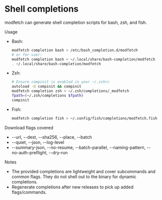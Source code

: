 # Shell completions

modfetch can generate shell completion scripts for bash, zsh, and fish.

Usage
- Bash:
  ```bash
  modfetch completion bash > /etc/bash_completion.d/modfetch
  # or for user:
  modfetch completion bash > ~/.local/share/bash-completion/modfetch
  . ~/.local/share/bash-completion/modfetch
  ```
- Zsh:
  ```bash
  # Ensure compinit is enabled in your ~/.zshrc
  autoload -U compinit && compinit
  modfetch completion zsh > ~/.zsh/completions/_modfetch
  fpath=(~/.zsh/completions $fpath)
  compinit
  ```
- Fish:
  ```bash
  modfetch completion fish > ~/.config/fish/completions/modfetch.fish
  ```

Download flags covered
- --url, --dest, --sha256, --place, --batch
- --quiet, --json, --log-level
- --summary-json, --no-resume, --batch-parallel, --naming-pattern, --no-auth-preflight, --dry-run

Notes
- The provided completions are lightweight and cover subcommands and common flags. They do not shell out to the binary for dynamic completions.
- Regenerate completions after new releases to pick up added flags/commands.

